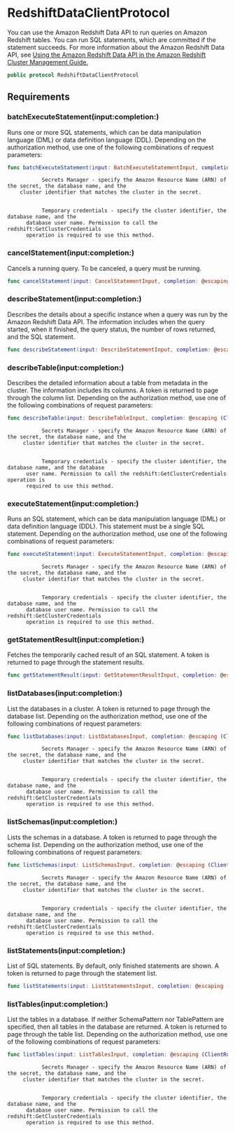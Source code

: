# RedshiftDataClientProtocol

You can use the Amazon Redshift Data API to run queries on Amazon Redshift tables. You
can run SQL statements, which are committed if the statement succeeds.
For more information about the Amazon Redshift Data API, see
<a href="https:​//docs.aws.amazon.com/redshift/latest/mgmt/data-api.html">Using the Amazon Redshift Data API in the
Amazon Redshift Cluster Management Guide.

``` swift
public protocol RedshiftDataClientProtocol 
```

## Requirements

### batchExecuteStatement(input:​completion:​)

Runs one or more SQL statements, which can be data manipulation language (DML) or data definition
language (DDL).
Depending on the authorization
method, use one of the following combinations of request parameters:​

``` swift
func batchExecuteStatement(input: BatchExecuteStatementInput, completion: @escaping (ClientRuntime.SdkResult<BatchExecuteStatementOutputResponse, BatchExecuteStatementOutputError>) -> Void)
```

``` 
           Secrets Manager - specify the Amazon Resource Name (ARN) of the secret, the database name, and the
    cluster identifier that matches the cluster in the secret.


           Temporary credentials - specify the cluster identifier, the database name, and the
      database user name. Permission to call the redshift:GetClusterCredentials
      operation is required to use this method.
```

### cancelStatement(input:​completion:​)

Cancels a running query. To be canceled, a query must be running.

``` swift
func cancelStatement(input: CancelStatementInput, completion: @escaping (ClientRuntime.SdkResult<CancelStatementOutputResponse, CancelStatementOutputError>) -> Void)
```

### describeStatement(input:​completion:​)

Describes the details about a specific instance when a query was run by the Amazon Redshift Data API. The information
includes when the query started, when it finished, the query status, the number of rows returned, and the SQL
statement.

``` swift
func describeStatement(input: DescribeStatementInput, completion: @escaping (ClientRuntime.SdkResult<DescribeStatementOutputResponse, DescribeStatementOutputError>) -> Void)
```

### describeTable(input:​completion:​)

Describes the detailed information about a table from metadata in the cluster. The
information includes its columns.
A token is returned to page through the column list.
Depending on the authorization method, use one of the
following combinations of request parameters:​

``` swift
func describeTable(input: DescribeTableInput, completion: @escaping (ClientRuntime.SdkResult<DescribeTableOutputResponse, DescribeTableOutputError>) -> Void)
```

``` 
           Secrets Manager - specify the Amazon Resource Name (ARN) of the secret, the database name, and the
     cluster identifier that matches the cluster in the secret.


           Temporary credentials - specify the cluster identifier, the database name, and the database
      user name. Permission to call the redshift:GetClusterCredentials operation is
      required to use this method.
```

### executeStatement(input:​completion:​)

Runs an SQL statement, which can be data manipulation language (DML) or data definition
language (DDL). This statement must be a single SQL statement.
Depending on the authorization
method, use one of the following combinations of request parameters:​

``` swift
func executeStatement(input: ExecuteStatementInput, completion: @escaping (ClientRuntime.SdkResult<ExecuteStatementOutputResponse, ExecuteStatementOutputError>) -> Void)
```

``` 
           Secrets Manager - specify the Amazon Resource Name (ARN) of the secret, the database name, and the
     cluster identifier that matches the cluster in the secret.


           Temporary credentials - specify the cluster identifier, the database name, and the
      database user name. Permission to call the redshift:GetClusterCredentials
      operation is required to use this method.
```

### getStatementResult(input:​completion:​)

Fetches the temporarily cached result of an SQL statement.
A token is returned to page through the statement results.

``` swift
func getStatementResult(input: GetStatementResultInput, completion: @escaping (ClientRuntime.SdkResult<GetStatementResultOutputResponse, GetStatementResultOutputError>) -> Void)
```

### listDatabases(input:​completion:​)

List the databases in a cluster.
A token is returned to page through the database list.
Depending on the authorization method, use one of the
following combinations of request parameters:​

``` swift
func listDatabases(input: ListDatabasesInput, completion: @escaping (ClientRuntime.SdkResult<ListDatabasesOutputResponse, ListDatabasesOutputError>) -> Void)
```

``` 
           Secrets Manager - specify the Amazon Resource Name (ARN) of the secret, the database name, and the
     cluster identifier that matches the cluster in the secret.


           Temporary credentials - specify the cluster identifier, the database name, and the
      database user name. Permission to call the redshift:GetClusterCredentials
      operation is required to use this method.
```

### listSchemas(input:​completion:​)

Lists the schemas in a database.
A token is returned to page through the schema list.
Depending on the authorization method, use one of the
following combinations of request parameters:​

``` swift
func listSchemas(input: ListSchemasInput, completion: @escaping (ClientRuntime.SdkResult<ListSchemasOutputResponse, ListSchemasOutputError>) -> Void)
```

``` 
           Secrets Manager - specify the Amazon Resource Name (ARN) of the secret, the database name, and the
     cluster identifier that matches the cluster in the secret.


           Temporary credentials - specify the cluster identifier, the database name, and the
      database user name. Permission to call the redshift:GetClusterCredentials
      operation is required to use this method.
```

### listStatements(input:​completion:​)

List of SQL statements. By default, only finished statements are shown.
A token is returned to page through the statement list.

``` swift
func listStatements(input: ListStatementsInput, completion: @escaping (ClientRuntime.SdkResult<ListStatementsOutputResponse, ListStatementsOutputError>) -> Void)
```

### listTables(input:​completion:​)

List the tables in a database. If neither SchemaPattern nor TablePattern are specified, then
all tables in the database are returned.
A token is returned to page through the table list.
Depending on the authorization method, use one of the
following combinations of request parameters:​

``` swift
func listTables(input: ListTablesInput, completion: @escaping (ClientRuntime.SdkResult<ListTablesOutputResponse, ListTablesOutputError>) -> Void)
```

``` 
           Secrets Manager - specify the Amazon Resource Name (ARN) of the secret, the database name, and the
     cluster identifier that matches the cluster in the secret.


           Temporary credentials - specify the cluster identifier, the database name, and the
      database user name. Permission to call the redshift:GetClusterCredentials
      operation is required to use this method.
```
